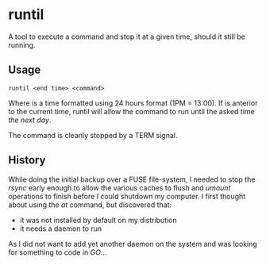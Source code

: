 runtil
======

A tool to execute a command and stop it at a given time, should it still be running.

Usage
-----

    runtil <end time> <command>

Where <end time> is a time formatted using 24 hours format (1PM = 13:00).
If <end time> is anterior to the current time, runtil will allow the command to run until the asked time *the next day*.

The command is cleanly stopped by a TERM signal.

History
-------

While doing the initial backup over a FUSE file-system, I needed to stop the *rsync* early enough to allow the various caches to flush and *umount* operations to finish before I could shutdown my computer.
I first thought about using the *at* command, but discovered that:

* it was not installed by default on my distribution
* it needs a daemon to run

As I did not want to add yet another daemon on the system and was looking for something to code in *GO*…
